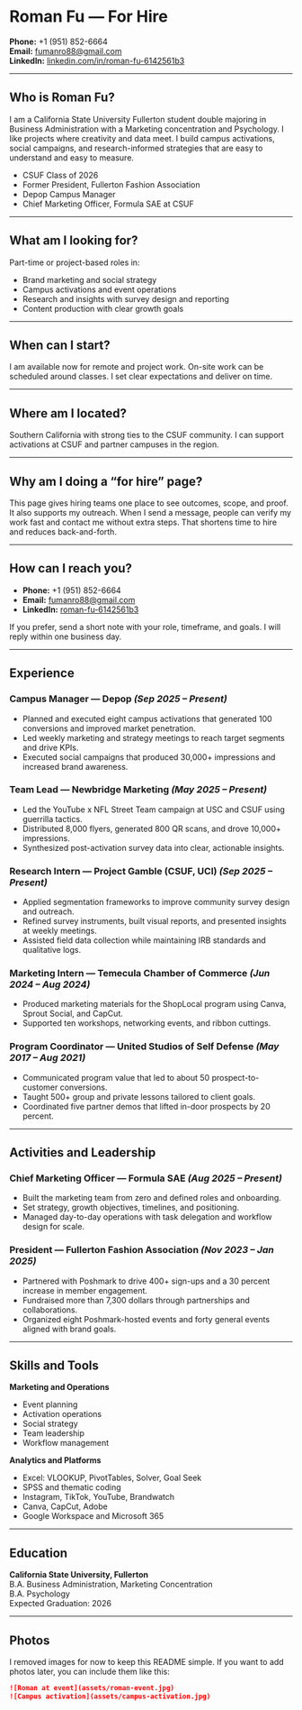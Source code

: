 # Roman Fu — For Hire

**Phone:** +1 (951) 852-6664  
**Email:** [fumanro88@gmail.com](mailto:fumanro88@gmail.com)  
**LinkedIn:** [linkedin.com/in/roman-fu-6142561b3](https://www.linkedin.com/in/roman-fu-6142561b3)

---

## Who is Roman Fu?
I am a California State University Fullerton student double majoring in Business Administration with a Marketing concentration and Psychology. I like projects where creativity and data meet. I build campus activations, social campaigns, and research-informed strategies that are easy to understand and easy to measure.

- CSUF Class of 2026  
- Former President, Fullerton Fashion Association  
- Depop Campus Manager  
- Chief Marketing Officer, Formula SAE at CSUF

---

## What am I looking for?
Part-time or project-based roles in:
- Brand marketing and social strategy  
- Campus activations and event operations  
- Research and insights with survey design and reporting  
- Content production with clear growth goals

---

## When can I start?
I am available now for remote and project work. On-site work can be scheduled around classes. I set clear expectations and deliver on time.

---

## Where am I located?
Southern California with strong ties to the CSUF community. I can support activations at CSUF and partner campuses in the region.

---

## Why am I doing a “for hire” page?
This page gives hiring teams one place to see outcomes, scope, and proof. It also supports my outreach. When I send a message, people can verify my work fast and contact me without extra steps. That shortens time to hire and reduces back-and-forth.

---

## How can I reach you?
- **Phone:** +1 (951) 852-6664  
- **Email:** [fumanro88@gmail.com](mailto:fumanro88@gmail.com)  
- **LinkedIn:** [roman-fu-6142561b3](https://www.linkedin.com/in/roman-fu-6142561b3)

If you prefer, send a short note with your role, timeframe, and goals. I will reply within one business day.

---

## Experience

### Campus Manager — Depop _(Sep 2025 – Present)_
- Planned and executed eight campus activations that generated 100 conversions and improved market penetration.  
- Led weekly marketing and strategy meetings to reach target segments and drive KPIs.  
- Executed social campaigns that produced 30,000+ impressions and increased brand awareness.

### Team Lead — Newbridge Marketing _(May 2025 – Present)_
- Led the YouTube x NFL Street Team campaign at USC and CSUF using guerrilla tactics.  
- Distributed 8,000 flyers, generated 800 QR scans, and drove 10,000+ impressions.  
- Synthesized post-activation survey data into clear, actionable insights.

### Research Intern — Project Gamble (CSUF, UCI) _(Sep 2025 – Present)_
- Applied segmentation frameworks to improve community survey design and outreach.  
- Refined survey instruments, built visual reports, and presented insights at weekly meetings.  
- Assisted field data collection while maintaining IRB standards and qualitative logs.

### Marketing Intern — Temecula Chamber of Commerce _(Jun 2024 – Aug 2024)_
- Produced marketing materials for the ShopLocal program using Canva, Sprout Social, and CapCut.  
- Supported ten workshops, networking events, and ribbon cuttings.

### Program Coordinator — United Studios of Self Defense _(May 2017 – Aug 2021)_
- Communicated program value that led to about 50 prospect-to-customer conversions.  
- Taught 500+ group and private lessons tailored to client goals.  
- Coordinated five partner demos that lifted in-door prospects by 20 percent.

---

## Activities and Leadership

### Chief Marketing Officer — Formula SAE _(Aug 2025 – Present)_
- Built the marketing team from zero and defined roles and onboarding.  
- Set strategy, growth objectives, timelines, and positioning.  
- Managed day-to-day operations with task delegation and workflow design for scale.

### President — Fullerton Fashion Association _(Nov 2023 – Jan 2025)_
- Partnered with Poshmark to drive 400+ sign-ups and a 30 percent increase in member engagement.  
- Fundraised more than 7,300 dollars through partnerships and collaborations.  
- Organized eight Poshmark-hosted events and forty general events aligned with brand goals.

---

## Skills and Tools

**Marketing and Operations**
- Event planning  
- Activation operations  
- Social strategy  
- Team leadership  
- Workflow management

**Analytics and Platforms**
- Excel: VLOOKUP, PivotTables, Solver, Goal Seek  
- SPSS and thematic coding  
- Instagram, TikTok, YouTube, Brandwatch  
- Canva, CapCut, Adobe  
- Google Workspace and Microsoft 365

---

## Education
**California State University, Fullerton**  
B.A. Business Administration, Marketing Concentration  
B.A. Psychology  
Expected Graduation: 2026

---

## Photos
I removed images for now to keep this README simple. If you want to add photos later, you can include them like this:

```markdown
![Roman at event](assets/roman-event.jpg)
![Campus activation](assets/campus-activation.jpg)
